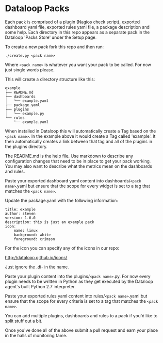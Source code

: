 # Dataloop Packs

Each pack is comprised of a plugin (Nagios check script), exported dashboard yaml file, exported rules yaml file, a package description
and some help. Each directory in this repo appears as a separate pack in the Dataloop 'Packs Store' under the Setup page.

To create a new pack fork this repo and then run:

```./create.py <pack name>```

Where `<pack name>` is whatever you want your pack to be called. For now just single words please.

This will create a directory structure like this:

```
example
├── README.md
├── dashboards
│   └── example.yaml
├── package.yaml
├── plugins
│   └── example.py
└── rules
    └── example.yaml
```

When installed in Dataloop this will automatically create a Tag based on the `<pack name>`. In the example above it would
create a Tag called 'example'. It then automatically creates a link between that tag and all of the plugins in the
plugins directory.

The README.md is the help file. Use markdown to describe any configuration changes that need to be in place to get your
pack working. You may also want to describe what the metrics mean on the dashboards and rules.

Paste your exported dashboard yaml content into dashboards/`<pack name>`.yaml but ensure that the scope for every widget
is set to a tag that matches the `<pack name>`.

Update the package.yaml with the following information:

```
title: example
author: steven
version: 1.0.0
description: this is just an example pack
icon:
    name: linux
    background: white
    foreground: crimson
```

For the icon you can specify any of the icons in our repo:

http://dataloop.github.io/icons/

Just ignore the .di- in the name.

Paste your plugin content into the plugins/`<pack name>`.py. For now every plugin needs to be written in Python as they
get executed by the Dataloop agent's built Python 2.7 interpreter.

Paste your exported rules yaml content into rules/`<pack name>`.yaml but ensure that the scope for every criteria
is set to a tag that matches the `<pack name>`.

You can add multiple plugins, dashboards and rules to a pack if you'd like to split stuff out a bit.

Once you've done all of the above submit a pull request and earn your place in the halls of monitoring fame.